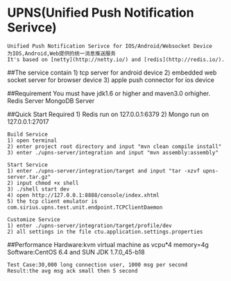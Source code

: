 UPNS(Unified Push Notification Serivce)
====
    Unified Push Notification Serivce for IOS/Android/Websocket Device
    为IOS,Android,Web提供的统一消息推送服务
    It's based on [netty](http://netty.io/) and [redis](http://redis.io/).
    
##The service contain
    1) tcp server for android device
    2) embedded web socket server for browser device
    3) apple push connector for ios device

##Requirement
    You must have jdk1.6 or higher and maven3.0 orhigher.
    Redis Server
    MongoDB Server

##Quick Start
    Required
    1) Redis run on 127.0.0.1:6379
    2) Mongo run on 127.0.0.1:27017

    Build Service
    1) open terminal
    2) enter project root directory and input "mvn clean compile install"
    3) enter ./upns-server/integration and input "mvn assembly:assembly"

    Start Service
    1) enter ./upns-server/integration/target and input "tar -xzvf upns-server.tar.gz"
    2) input chmod +x shell
    3) ./shell start dev
    4) open http://127.0.0.1:8888/console/index.xhtml
    5) the tcp client emulator is com.sirius.upns.test.unit.endpoint.TCPClientDaemon

    Customize Service
    1) enter ./upns-server/integration/target/profile/dev
    2) all settings in the file ctu.application.settings.properties

##Performance
    Hardware:kvm virtual machine as vcpu*4 memory=4g
    Software:CentOS 6.4 and SUN JDK 1.7.0_45-b18

    Test Case:30,000 long connection user, 1000 msg per second
    Result:the avg msg ack small then 5 second



